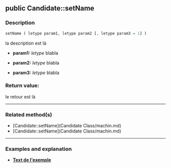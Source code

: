 ## public Candidate::setName

### Description    

```php
setName ( letype param1, letype param2 [, letype param3 = 1] )
```

la description
est là    
- **param1:** *letype* blabla

- **param2:** *letype* blabla

- **param3:** *letype* blabla



### Return value:   

le retour
est là


---------------------------------------

### Related method(s)      

* [Candidate::setName](Candidate Class/machin.md)    
* [Candidate::setName](Candidate Class/machin.md)    

---------------------------------------

### Examples and explanation

* **[Text de l'exemple](link)**    
